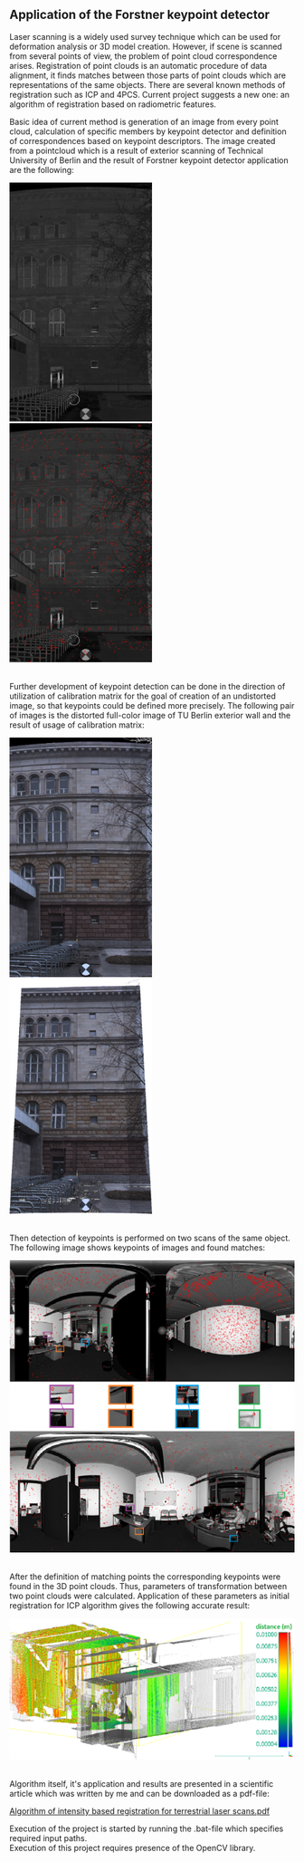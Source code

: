 <html>
<body>
	<h2>Application of the Forstner keypoint detector</h2>
	<p>Laser scanning is a widely used survey technique which can be used for deformation analysis or 3D model creation. However, if scene is scanned from several points of view, the problem of point cloud correspondence arises. Registration of point clouds is an automatic procedure of data alignment, it finds matches between those parts of point clouds which are representations of the same objects. There
	are several known methods of registration such as ICP and 4PCS. Current project suggests a new one: an algorithm of registration based on radiometric features.</p>
	<p>Basic idea of current method is generation of an image from every point cloud, calculation of specific members by keypoint detector and definition of correspondences based on keypoint descriptors. The image created from a pointcloud which is a result of exterior scanning of Technical University of Berlin and the result of Forstner keypoint detector application are the following:</p>
	<img src="Result_rect_gray_str.png" width = "50%">
	<img src="Result_image_with_kpts_gray.png" width = "50%"> <br> <br>
	<p>Further development of keypoint detection can be done in the direction of utilization of calibration matrix for the goal of creation of an undistorted image, so that keypoints could be defined more precisely. The following pair of images is the distorted full-color image of TU Berlin exterior wall and the result of usage of calibration matrix:</p>
	<img src="Result_rect_RGB.png" width = "50%">
	<img src="Result_proj_RGB.png" width = "50%"> <br> <br>
	<p>Then detection of keypoints is performed on two scans of the same object. The following image shows keypoints of images and found matches:</p>
	<img src="forstner_rooms.PNG"> <br> <br>
	<p>After the definition of matching points the corresponding keypoints were found in the 3D point clouds. Thus, parameters of transformation between two point clouds were calculated. Application of these parameters as initial registration for ICP algorithm gives the following accurate result:</p>
	<img src="forstner_registration_precise.PNG"> <br> <br>
	<p>Algorithm itself, it's application and results are presented in a scientific article which was written by me and can be downloaded as a pdf-file: </p> 
	<p><a href="https://gitlab.tubit.tu-berlin.de/kuramin/forstner_keypoints_detector/blob/master/Keypont_detection.pdf">Algorithm of intensity based registration for terrestrial laser scans.pdf</a> </p>
	<p>Execution of the project is started by running the .bat-file which specifies required input paths. <br>
	Execution of this project requires presence of the OpenCV library.</p>
</body>
</html>